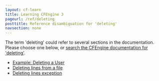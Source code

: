 ```yaml
---
layout: cf-learn
title: Learning CFEngine 3
pageurl: /ref/deleting
posttitle: Reference disambiguation for 'deleting'
navsection: none
---
```


The term 'deleting' could refer to several sections in the documentation. Please choose one below, or
[search the CFEngine documentation for 'deleting'](http://cfengine.com/docs/latest/search.html?q=deleting).

- [Example: Deleting a User](http://cfengine.com/docs/latest/examples-enterprise-api-examples-managing-users-and-roles.html#example-deleting-a-user)
- [Deleting lines from a file](http://cfengine.com/docs/latest/examples-example-snippets-basic-file-directory.html#deleting-lines-from-a-file)
- [Deleting lines exception](http://cfengine.com/docs/latest/examples-example-snippets-basic-file-directory.html#deleting-lines-exception)
